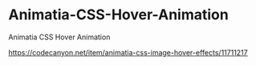 # Animatia-CSS-Hover-Animation
Animatia CSS Hover Animation

https://codecanyon.net/item/animatia-css-image-hover-effects/11711217
